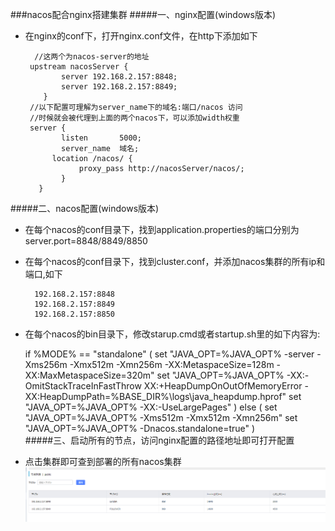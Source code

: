 ###nacos配合nginx搭建集群
#####一、nginx配置(windows版本)
- 在nginx的conf下，打开nginx.conf文件，在http下添加如下
        
        //这两个为nacos-server的地址
       upstream nacosServer {
              server 192.168.2.157:8848;
              server 192.168.2.157:8849;
          }
       //以下配置可理解为server_name下的域名:端口/nacos 访问
       //时候就会被代理到上面的两个nacos下，可以添加width权重 
       server {
              listen       5000;
              server_name  域名;
      		location /nacos/ {
                  proxy_pass http://nacosServer/nacos/;
              }
         }
         
#####二、nacos配置(windows版本)   
- 在每个nacos的conf目录下，找到application.properties的端口分别为server.port=8848/8849/8850               
- 在每个nacos的conf目录下，找到cluster.conf，并添加nacos集群的所有ip和端口,如下

        192.168.2.157:8848
        192.168.2.157:8849
        192.168.2.157:8850
- 在每个nacos的bin目录下，修改starup.cmd或者startup.sh里的如下内容为:


    if %MODE% == "standalone" (
        set "JAVA_OPT=%JAVA_OPT% -server -Xms256m -Xmx512m -Xmn256m -XX:MetaspaceSize=128m -XX:MaxMetaspaceSize=320m"
        set "JAVA_OPT=%JAVA_OPT% -XX:-OmitStackTraceInFastThrow XX:+HeapDumpOnOutOfMemoryError -XX:HeapDumpPath=%BASE_DIR%\logs\java_heapdump.hprof"
        set "JAVA_OPT=%JAVA_OPT% -XX:-UseLargePages"
    ) else (
        set "JAVA_OPT=%JAVA_OPT% -Xms512m -Xmx512m -Xmn256m"
        set "JAVA_OPT=%JAVA_OPT% -Dnacos.standalone=true"
    )        
#####三、启动所有的节点，访问nginx配置的路径地址即可打开配置
- 点击集群即可查到部署的所有nacos集群        
![avatar](../img/nacos-cluster.png)